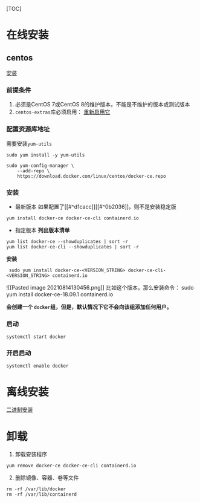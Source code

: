 [TOC]



# 在线安装

## centos
[安装](https://docs.docker.com/engine/install/centos/)

###  前提条件
1. 必须是CentOS 7或CentOS 8的维护版本，不能是不维护的版本或测试版本
2. `centos-extras`库必须启用： [重新启用它](https://wiki.centos.org/AdditionalResources/Repositories)


### 配置资源库地址
需要安装`yum-utils`
```shell
sudo yum install -y yum-utils

sudo yum-config-manager \
    --add-repo \
    https://download.docker.com/linux/centos/docker-ce.repo
```

### 安装
* 最新版本
如果配置了[[#^d1cacc]][[#^0b2036]]，则不是安装稳定版
```shell
yum install docker-ce docker-ce-cli containerd.io
```

* 指定版本
**列出版本清单**
```
yum list docker-ce --showduplicates | sort -r
yum list docker-ce-cli --showduplicates | sort -r

```

**安装**
```
 sudo yum install docker-ce-<VERSION_STRING> docker-ce-cli-<VERSION_STRING> containerd.io
```

![[Pasted image 20210814130456.png]]
比如这个版本，那么安装命令： sudo yum install docker-ce-18.09.1  containerd.io

**会创建一个 `docker`组，但是，默认情况下它不会向该组添加任何用户。**

### 启动
```
systemctl start docker
```

### 开启启动
```
systemctl enable docker
```

# 离线安装
[二进制安装](https://docs.docker.com/engine/install/binaries/)

# 卸载
1. 卸载安装程序
```
yum remove docker-ce docker-ce-cli containerd.io
```

2. 删除镜像、容器、卷等文件
```
rm -rf /var/lib/docker
rm -rf /var/lib/containerd
```